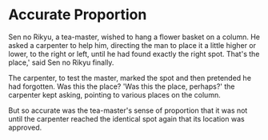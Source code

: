 # Accurate Proportion

Sen no Rikyu, a tea-master, wished to hang a flower basket on a column. He asked a carpenter to help him, directing the man to place it a little higher or lower, to the right or left, until he had found exactly the right spot. That's the place,' said Sen no Rikyu finally.

The carpenter, to test the master, marked the spot and then pretended he had forgotten. Was this the place? 'Was this the place, perhaps?' the carpenter kept asking, pointing to various places on the column.

But so accurate was the tea-master's sense of proportion that it was not until the carpenter reached the identical spot again that its location was approved.